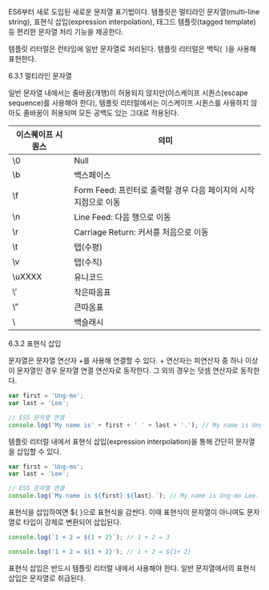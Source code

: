 ES6부터 새로 도입된 새로운 문자열 표기법이다. 템플릿은 멀티라인 문자열(multi-line string), 표현식 삽입(expression interpolation), 태그드 템플릿(tagged template) 등 편리한 문자열 처리 기능을 제공한다.

템플릿 리터럴은 런타임에 일반 문자열로 처리된다. 템플릿 리터럴은 백틱(` `)을 사용해 표현한다.

6.3.1 멀티라인 문자열

일반 문자열 내에서는 줄바꿈(개행)이 허용되지 않지만(이스케이프 시퀀스(escape sequence)를 사용해야 한다), 템플릿 리터럴에서는 이스케이프 시퀀스를 사용하지 않아도 줄바꿈이 허용되며 모든 공백도 있는 그대로 적용된다.

| 이스퀘이프 시퀀스 | 의미 |
| --- | --- |
| \0 | Null |
| \b | 백스페이스 |
| \f | Form Feed: 프린터로 출력할 경우 다음 페이지의 시작 지점으로 이동 |
| \n | Line Feed: 다음 행으로 이동 |
| \r | Carriage Return: 커서를 처음으로 이동 |
| \t | 탭(수평) |
| \v | 탭(수직) |
| \uXXXX | 유니코드 |
| \’ | 작은따옴표 |
| \” | 큰따옴표 |
| \\ | 백슬래시 |

6.3.2 표현식 삽입

문자열은 문자열 연산자 +를 사용해 연결할 수 있다.  + 연산자는 피연산자 중 하나 이상이 문자열인 경우 문자열 연결 연산자로 동작한다. 그 외의 경우는 덧셈 연산자로 동작한다.

```jsx
var first = 'Ung-mo';
var last = 'Lee';

// ES5 문자열 연결
console.log('My name is' + first + ' ' + last + '.'); // My name is Ung-mo Lee.
```

템플릿 리터럴 내에서 표현식 삽입(expression interpolation)을 통해 간단히 문자열을 삽입할 수 있다.

```jsx
var first = 'Ung-mo';
var last = 'Lee';

// ES5 문자열 연결
console.log(`My name is ${first} ${last}.`); // My name is Ung-mo Lee.
```

표현식을 삽입하여면 ${ }으로 표현식을 감싼다. 이때 표현식이 문자열이 아니여도 문자열로 타입이 강제로 변환되어 삽입된다.

```jsx
console.log(`1 + 2 = ${1 + 2}`); // 1 + 2 = 3

console.log('1 + 2 = ${1 + 2}'); // 1 + 2 = ${1+ 2}
```

표현식 삽입은 반드시 템플릿 리터럴 내에서 사용해야 한다. 일반 문자열에서의 표현식 삽입은 문자열로 취급된다.
